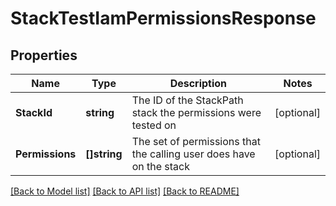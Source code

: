 # StackTestIamPermissionsResponse

## Properties

Name | Type | Description | Notes
------------ | ------------- | ------------- | -------------
**StackId** | **string** | The ID of the StackPath stack the permissions were tested on | [optional] 
**Permissions** | **[]string** | The set of permissions that the calling user does have on the stack | [optional] 

[[Back to Model list]](../README.md#documentation-for-models) [[Back to API list]](../README.md#documentation-for-api-endpoints) [[Back to README]](../README.md)


